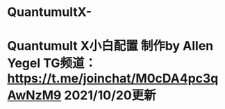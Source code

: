 # QuantumultX-
# Quantumult X小白配置 制作by Allen Yegel TG频道：https://t.me/joinchat/M0cDA4pc3qAwNzM9 2021/10/20更新
